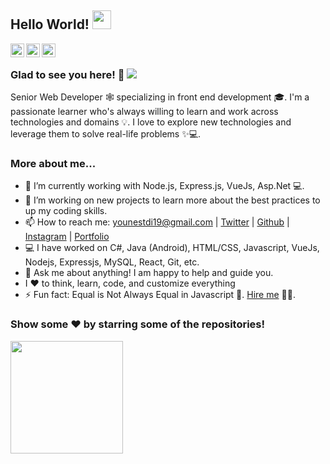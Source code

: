 ## Hello World! <img src="https://raw.githubusercontent.com/iampavangandhi/iampavangandhi/master/gifs/Hi.gif" width="30px"></h2>


<a href="https://github.com/Flowko" target="_blank">
  <img align="left" alt="Flowko's Github" width="22px" src="https://cdn.jsdelivr.net/npm/simple-icons@v3/icons/github.svg" />
</a>
<a href="https://www.instagram.com/flowkooo/" target="_blank">
  <img align="left" alt="Flowko's Instagram" width="22px" src="https://cdn.jsdelivr.net/npm/simple-icons@v3/icons/instagram.svg" />
</a>
<a href="https://t.me/flowkoo" target="_blank">
  <img align="left" alt="Flowko's Telegram" width="22px" src="https://cdn.jsdelivr.net/npm/simple-icons@v3/icons/telegram.svg" />
</a>

<br />
<!--<img align="right" alt="GIF" src="https://media.giphy.com/media/13HgwGsXF0aiGY/giphy.gif" />-->

### Glad to see you here! 🤩 ![](https://visitor-badge.glitch.me/badge?page_id=flowko.flowko)

Senior Web Developer 🕸️ specializing in front end development 🎓. I'm a passionate learner who's always willing to learn and work across technologies and domains 💡. I love to explore new technologies and leverage them to solve real-life problems ✨💻.

### More about me...

- 🔭 I’m currently working with Node.js, Express.js, VueJs, Asp.Net 💻.
- 👯 I’m working on new projects to learn more about the best practices to up my coding skills.
- 📫 How to reach me: younestdi19@gmail.com | [Twitter](https://twitter.com/flowko_) | [Github](https://github.com/Flowko) | [Instagram](https://www.instagram.com/flowkooo/) | [Portfolio]()
- 💻 I have worked on C#, Java (Android), HTML/CSS, Javascript, VueJs, Nodejs, Expressjs, MySQL,  React, Git, etc.
- 💬 Ask me about anything! I am happy to help and guide you.
- I ❤️ to think, learn, code, and customize everything
- ⚡ Fun fact: Equal is Not Always Equal in Javascript 🤣. [ Hire me](mailto:younestdi19@gmail.com?Subject=Hello%20Youness) 👨‍💻.

### Show some ❤️ by starring some of the repositories!

<a href="https://github.com/Flowko">
  <img height="180em" src="https://github-readme-stats.vercel.app/api/top-langs/?username=Flowko&theme=buefy&layout=compact" />
</a>
